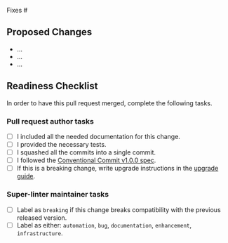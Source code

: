 <!-- Start: issue fix section -->
<!-- Link to issue if there is one, otherwise remove the "issue fix" section -->
<!-- markdownlint-disable -->

Fixes #

<!-- markdownlint-restore -->
<!-- End: issue fix section -->

## Proposed Changes

- ...
- ...
- ...

## Readiness Checklist

In order to have this pull request merged, complete the following tasks.

### Pull request author tasks

- [ ] I included all the needed documentation for this change.
- [ ] I provided the necessary tests.
- [ ] I squashed all the commits into a single commit.
- [ ] I followed the [Conventional Commit v1.0.0 spec](https://www.conventionalcommits.org/en/v1.0.0/).
- [ ] If this is a breaking change, write upgrade instructions in the [upgrade guide](../docs/upgrade-guide.md).

### Super-linter maintainer tasks

- [ ] Label as `breaking` if this change breaks compatibility with the previous released version.
- [ ] Label as either: `automation`, `bug`, `documentation`, `enhancement`, `infrastructure`.
